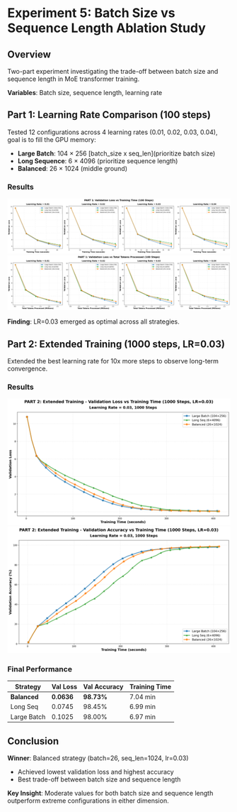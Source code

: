 # Experiment 5: Batch Size vs Sequence Length Ablation Study

## Overview
Two-part experiment investigating the trade-off between batch size and sequence length in MoE transformer training.

**Variables**: Batch size, sequence length, learning rate

## Part 1: Learning Rate Comparison (100 steps)

Tested 12 configurations across 4 learning rates (0.01, 0.02, 0.03, 0.04), goal is to fill the GPU memory:
- **Large Batch**: 104 × 256 [batch_size x seq_len](prioritize batch size)
- **Long Sequence**: 6 × 4096 (prioritize sequence length)
- **Balanced**: 26 × 1024 (middle ground)

### Results
![Part 1 - Val Loss vs Time](results/ablation_batch_seqlen/part1_val_loss_vs_time.png)
![Part 1 - Val Loss vs Tokens](results/ablation_batch_seqlen/part1_val_loss_vs_tokens.png)

**Finding**: LR=0.03 emerged as optimal across all strategies.

## Part 2: Extended Training (1000 steps, LR=0.03)

Extended the best learning rate for 10x more steps to observe long-term convergence.

### Results
![Part 2 - Val Loss vs Time](results/ablation_batch_seqlen/part2_val_loss_vs_time.png)
![Part 2 - Val Accuracy vs Time](results/ablation_batch_seqlen/part2_val_accuracy_vs_time.png)

### Final Performance

| Strategy | Val Loss | Val Accuracy | Training Time |
|----------|----------|--------------|---------------|
| **Balanced** | **0.0636** | **98.73%** | 7.04 min |
| Long Seq | 0.0745 | 98.45% | 6.99 min |
| Large Batch | 0.1025 | 98.00% | 6.97 min |

## Conclusion

**Winner**: Balanced strategy (batch=26, seq_len=1024, lr=0.03)
- Achieved lowest validation loss and highest accuracy
- Best trade-off between batch size and sequence length

**Key Insight**: Moderate values for both batch size and sequence length outperform extreme configurations in either dimension.

